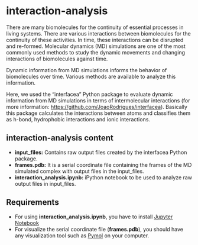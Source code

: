 # interaction-analysis

There are many biomolecules for the continuity of essential processes in living systems. There are various interactions between biomolecules for the continuity of these activities. In time, these interactions can be disrupted and re-formed. Molecular dynamics (MD) simulations are one of the most commonly used methods to study the dynamic movements and changing interactions of biomolecules against time.

Dynamic information from MD simulations informs the behavior of biomolecules over time. Various methods are available to analyze this information.

Here, we used the “interfacea” Python package to evaluate dynamic information from MD simulations in terms of intermolecular interactions (for more information: https://github.com/JoaoRodrigues/interfacea). Basically this package calculates the interactions between atoms and classifies them as h-bond, hydrophobic interactions and ionic interactions.

## interaction-analysis content

- **input_files:** Contains raw output files created by the interfacea Python package.
- **frames.pdb:** It is a serial coordinate file containing the frames of the MD simulated complex with output files in the input_files.
- **interaction_analysis.ipynb:** iPython notebook to be used to analyze raw output files in input_files.

## Requirements

- For using **interaction_analysis.ipynb**, you have to install [Jupyter Notebook](https://jupyter.org/install)
- For visualize the serial coordinate file (**frames.pdb**), you should have any visualization tool such as [Pymol](https://pymol.org/2/) on your computer. 

